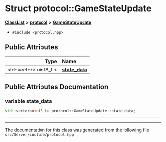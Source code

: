 

# Struct protocol::GameStateUpdate



[**ClassList**](annotated.md) **>** [**protocol**](namespaceprotocol.md) **>** [**GameStateUpdate**](structprotocol_1_1GameStateUpdate.md)





* `#include <protocol.hpp>`





















## Public Attributes

| Type | Name |
| ---: | :--- |
|  std::vector&lt; uint8\_t &gt; | [**state\_data**](#variable-state_data)  <br> |












































## Public Attributes Documentation




### variable state\_data 

```C++
std::vector<uint8_t> protocol::GameStateUpdate::state_data;
```




<hr>

------------------------------
The documentation for this class was generated from the following file `src/Server/include/protocol.hpp`

